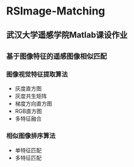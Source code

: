 # RSImage-Matching
## 武汉大学遥感学院Matlab课设作业 
## `基于图像特征的遥感图像相似匹配`
### 图像视觉特征提取算法  
- 灰度直方图
- 灰度共生矩阵
- 梯度方向直方图
- RGB直方图
- 多特征融合
### 相似图像排序算法
- 单特征匹配
- 多特征匹配
